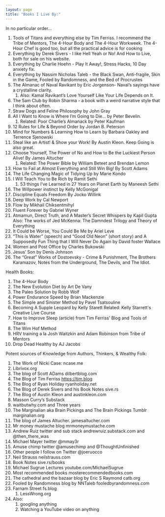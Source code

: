 ```yaml
---
layout: page
title: "Books I Live By:"
---
```


In no particular order... 
1. Tools of Titans and everything else by Tim Ferriss. I recommend the Tribe of Mentors, The 4-Hour Body and The 4-Hour Workweek. The 4-Hour Chef is good too, but all the practical advice is for cooking 
2. Everything by Derek Sivers - I like Hell Yeah or No! And How to Live, both for sale on his website. 
3. Everything by Charlie Hoehn - Play It Away!, Stress Hacks, 10 Day anxiety fix. 
4. Everything by Nassim Nicholas Taleb - the Black Swan, Anti-fragile, Skin in the Game, Fooled by Randomness, and the Bed of Procrustes 
5. The Almanac of Naval Ravikant by Eric Jorgenson- Naval’s sayings have a crystalline clarity. 
    1. Also: Kamal Ravikant’s Love Yourself Like Your Life Depends on It. 
6. The 5am Club by Robin Sharma - a book with a weird narrative style that I think about often. 
7. Straw Dogs and Feline Philosophy by John Gray 
8. All I Want to Know is Where I’m Going to Die… by Peter Bevelin.
    1. Related: Poor Charlie’s Almanack by Peter Kaufman 
9. 12 Rules for Life & Beyond Order by Jordan B. Peterson 
10. Mind for Numbers & Learning How to Learn by Barbara Oakley and Terrence Sjenowski 
11. Steal like an Artist! & Show your Work! By Austin Kleon. Keep Going is also great. 
12. Choose Yourself, The Power of No and How to Be the Luckiest Person Alive! By James Altucher 
    1. Related: The Power Bible by William Beteet and Brendan Lemon
13. How to Fail at Almost Everything and Still Win Big! By Scott Adams 
14. The Life Changing Magic of Tidying Up by Marie Kondo 
15. I Will Teach You to Be Rich by Ramit Sethi 
    1. 53 things I’ve Learned in 27 Years on Planet Earth by Maneesh Sethi 
16. The Willpower instinct by Kelly McGonigal 
17. Discipline Equals Freedom By Jocko Willink 
18. Deep Work by Cal Newport 
19. Flow by Mikhail Chiksentmihyl 
20. Fluent Forever by Gabriel Wyner 
21. Atmamun, Direct Truth, and A Master’s Secret Whispers by Kapil Gupta 
 	Also: The works of Jed McKenna: The Damndest Trilogy and Theory of Everything
22. It Could be Worse, You Could Be Me by Ariel Leve 
23. “This is Water” (speech) and “Good Old Neon” (short story) and A Supposedly Fun Thing that I Will Never Do Again  by David foster Wallace 
24. Women and Post Office by Charles Bukowski 
25. Jesus’ Son by Denis Johnson 
26. The “Great” Works of Dostoevsky - Crime & Punishment, The Brothers Karamazov, Notes from the Underground, The Devils, and The Idiot. 

Health Books:
1. The 4-Hour Body
2. The New Evolution Diet by Art De Vany
3. The Paleo Solution by Robb Wolf
4. Power Endurance Speed by Brian Mackenzie
5. The Simple and Sinister Method by Pavel Tsatsouline
6. Becoming A Supple Leopard by Kelly Starett
   Related: Kelly Starrett's Creative Live Course
7. How to Improve Sleep (article) from Tim Ferriss' Blog and Tools of Titans
8. The Wim Hof Method
9. HRV training a la Josh Waitzkin and Adam Robinson from Tribe of Mentors
10. Drop Dead Healthy by AJ Jacobs

Potent sources of Knowledge from Authors, Thinkers, & Wealthy Folk: 
1. The Work of Nicki Case: ncase.me 
2. Librivox.org 
3. The blog of Scott ADams dilbertblog.com
4. The Blog of Tim Ferriss https://tim.blog 
5. The Blog of Ryan Holiday ryanholiday.net
6. The Blog of Derek Sivers and his Book Notes sive.rs 
7. The Blog of Austin Kleon  and austinkleon.com
8. Masson Curry’s Substack 
9. waitbutwhy.com and Three years
10. The Marginalian aka Brain Pickings and The Brain Pickings Tumblr marginalian.org 
11. The blog of James Altucher. jamesaltucher.com 
12. Mr money mustache blog mrmoneymustache.com 
13. Andrew Ruiz twitter and sub stack  andrewruiz.substack.com  and @then_there_was 
14. Michael Mayer twitter  @mmay3r 
15. Amuse chimp twitter @amusechimp and @ThoughtUnfinished
16. Other people I follow on Twitter  @joeruocco
17. Neil Strauss  neilstrauss.com 
18. Book Notes sive.rs/books 
19. Michael Sugrue Lectures  youtube.com/MichaelSugrue
20. Most recommended books mosterecommendedbooks.com 
21. The cathedral and the bazaar blog by Eric S Raymond  catb.org 
22. Fooled by Randomness blog by NNTaleb  fooledbyrandomness.com 
23. Farnam Street fs.blog 
    1. LessWrong.org 
24. Also: 
    1. googling anything 
    2. Watching a YouTube video on anything 
